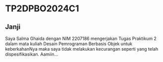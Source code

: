 # TP2DPBO2024C1
## Janji
Saya Salma Ghaida dengan NIM 2207186 mengerjakan Tugas Praktikum 2 dalam mata kuliah Desain Pemrograman Berbasis Objek untuk keberkahanNya maka saya tidak melakukan kecurangan seperti yang telah dispesifikasikan. Aamiin...
